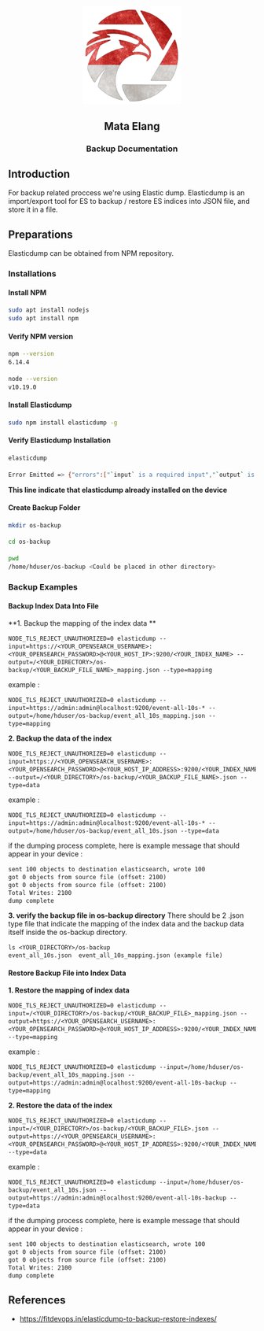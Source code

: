
<div align="center">
  <img src=".images/mata-elang-stable-logo.png" alt="logo" width="200">
  <h2>Mata Elang</h2>
  <h3>Backup Documentation</h3>
</div>

## Introduction
For backup related proccess we're using Elastic dump. Elasticdump is an import/export tool for ES to backup / restore ES indices into JSON file, and store it in a file.

## Preparations
Elasticdump can be obtained from NPM repository.

### Installations
#### Install NPM

```bash
sudo apt install nodejs
sudo apt install npm
```

#### Verify NPM version

```bash
npm --version
6.14.4

node --version
v10.19.0
```

#### Install Elasticdump
```bash
sudo npm install elasticdump -g
```

#### Verify Elasticdump Installation
```bash
elasticdump

Error Emitted => {"errors":["`input` is a required input","`output` is a required input"]}
```
**This line indicate that elasticdump already installed on the device**

#### Create Backup Folder
```bash
mkdir os-backup

cd os-backup

pwd
/home/hduser/os-backup <Could be placed in other directory>
```


### Backup Examples

#### Backup Index Data Into File 

**1. Backup the mapping of the index data **
```
NODE_TLS_REJECT_UNAUTHORIZED=0 elasticdump --input=https://<YOUR_OPENSEARCH_USERNAME>:<YOUR_OPENSEARCH_PASSWORD>@<YOUR_HOST_IP>:9200/<YOUR_INDEX_NAME> --output=/<YOUR_DIRECTORY>/os-backup/<YOUR_BACKUP_FILE_NAME>_mapping.json --type=mapping
```

example :
```
NODE_TLS_REJECT_UNAUTHORIZED=0 elasticdump --input=https://admin:admin@localhost:9200/event-all-10s-* --output=/home/hduser/os-backup/event_all_10s_mapping.json --type=mapping
```

**2. Backup the data of the index**
```
NODE_TLS_REJECT_UNAUTHORIZED=0 elasticdump --input=https://<YOUR_OPENSEARCH_USERNAME>:<YOUR_OPENSEARCH_PASSWORD>@<YOUR_HOST_IP_ADDRESS>:9200/<YOUR_INDEX_NAME> --output=/<YOUR_DIRECTORY>/os-backup/<YOUR_BACKUP_FILE_NAME>.json --type=data
```

example :
```
NODE_TLS_REJECT_UNAUTHORIZED=0 elasticdump --input=https://admin:admin@localhost:9200/event-all-10s-* --output=/home/hduser/os-backup/event_all_10s.json --type=data
```
if the dumping process complete, here is example message that should appear in your device :
```
sent 100 objects to destination elasticsearch, wrote 100
got 0 objects from source file (offset: 2100)
got 0 objects from source file (offset: 2100)
Total Writes: 2100
dump complete
```
**3. verify the backup file in os-backup directory**
There should be 2 .json type file that indicate the mapping of the index data and the backup data itself inside the os-backup directory.

```
ls <YOUR_DIRECTORY>/os-backup
event_all_10s.json  event_all_10s_mapping.json (example file)
```

#### Restore Backup File into Index Data
**1. Restore the mapping of index data**
```
NODE_TLS_REJECT_UNAUTHORIZED=0 elasticdump --input=/<YOUR_DIRECTORY>/os-backup/<YOUR_BACKUP_FILE>_mapping.json --output=https://<YOUR_OPENSEARCH_USERNAME>:<YOUR_OPENSEARCH_PASSWORD>@<YOUR_HOST_IP_ADDRESS>:9200/<YOUR_INDEX_NAME> --type=mapping
```
example :
```
NODE_TLS_REJECT_UNAUTHORIZED=0 elasticdump --input=/home/hduser/os-backup/event_all_10s_mapping.json --output=https://admin:admin@localhost:9200/event-all-10s-backup --type=mapping
```
**2. Restore the data of the index**
```
NODE_TLS_REJECT_UNAUTHORIZED=0 elasticdump --input=/<YOUR_DIRECTORY>/os-backup/<YOUR_BACKUP_FILE>.json --output=https://<YOUR_OPENSEARCH_USERNAME>:<YOUR_OPENSEARCH_PASSWORD>@<YOUR_HOST_IP_ADDRESS>:9200/<YOUR_INDEX_NAME> --type=data
```
example :
```
NODE_TLS_REJECT_UNAUTHORIZED=0 elasticdump --input=/home/hduser/os-backup/event_all_10s.json --output=https://admin:admin@localhost:9200/event-all-10s-backup --type=data
```

if the dumping process complete, here is example message that should appear in your device :
```
sent 100 objects to destination elasticsearch, wrote 100
got 0 objects from source file (offset: 2100)
got 0 objects from source file (offset: 2100)
Total Writes: 2100
dump complete
```
## References
- https://fitdevops.in/elasticdump-to-backup-restore-indexes/

